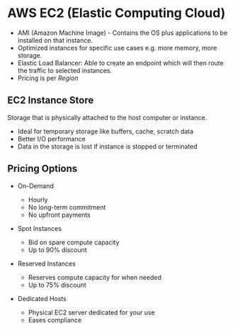 # AWS EC2 (Elastic Computing Cloud)

- AMI (Amazon Machine Image) - Contains the OS plus applications to be installed on that instance.
- Optimized instances for specific use cases e.g. more memory, more storage.
- Elastic Load Balancer: Able to create an endpoint which will then route the traffic to selected instances.
- Pricing is per *Region*


## EC2 Instance Store

Storage that is physically attached to the host computer or instance.

- Ideal for temporary storage like buffers, cache, scratch data
- Better I/O performance
- Data in the storage is lost if instance is stopped or terminated

## Pricing Options

* On-Demand
    - Hourly
    - No long-term commitment
    - No upfront payments

* Spot Instances
    - Bid on spare compute capacity
    - Up to 90% discount

* Reserved Instances
    - Reserves compute capacity for when needed
    - Up to 75% discount

* Dedicated Hosts
    - Physical EC2 server dedicated for your use
    - Eases compliance
